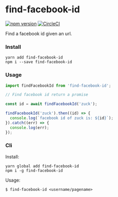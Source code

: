 # find-facebook-id

[![npm version](https://badge.fury.io/js/find-facebook-id.svg)](https://badge.fury.io/js/find-facebook-id)
[![CircleCI](https://circleci.com/gh/pradel/find-facebook-id.svg?style=svg)](https://circleci.com/gh/pradel/find-facebook-id)

Find a facebook id given an url.

### Install
```
yarn add find-facebook-id
npm i --save find-facebook-id
```

### Usage
```javascript
import findFacebookId from 'find-facebook-id';

// Find facebook id return a promise

const id = await findFacebookId('zuck');

findFacebookId('zuck').then((id) => {
  console.log(`facebook id of zuck is: ${id}`);
}).catch((err) => {
  console.log(err);
});
```

### Cli
Install:
```
yarn global add find-facebook-id
npm i -g find-facebook-id
```

Usage:
```
$ find-facebook-id <username/pagename>
```

